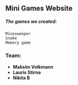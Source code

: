 ## Mini Games Website

##### The games we created:

```
Minesweeper
Snake
Memory game
```

### Team:

- **Maksim Volkmann**
- **Lauris Stirna**
- **Nikita B**
